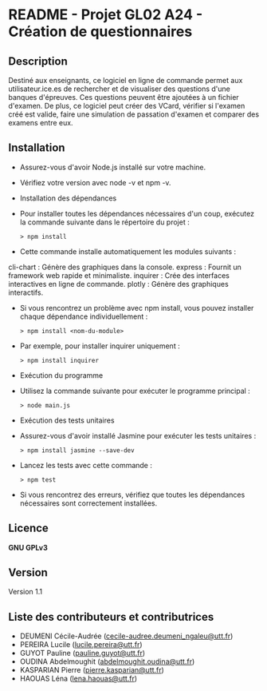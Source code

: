 # README - Projet GL02 A24 - Création de questionnaires
## Description
Destiné aux enseignants, ce logiciel en ligne de commande permet aux utilisateur.ice.es de rechercher et de visualiser des questions d'une banques d'épreuves. Ces questions peuvent être ajoutées à un fichier d'examen. De plus, ce logiciel peut créer des VCard, vérifier si l'examen créé est valide, faire une simulation de passation d'examen et comparer des examens entre eux. 
## Installation
- Assurez-vous d'avoir Node.js installé sur votre machine.
- Vérifiez votre version avec node -v et npm -v.
- Installation des dépendances
- Pour installer toutes les dépendances nécessaires d'un coup, exécutez la commande suivante dans le répertoire du projet :

	`> npm install`
	
	
- Cette commande installe automatiquement les modules suivants :

cli-chart : Génère des graphiques dans la console.
express : Fournit un framework web rapide et minimaliste.
inquirer : Crée des interfaces interactives en ligne de commande.
plotly : Génère des graphiques interactifs.

- Si vous rencontrez un problème avec npm install, vous pouvez installer chaque dépendance individuellement :

	`> npm install <nom-du-module>`
	
- Par exemple, pour installer inquirer uniquement :

	`> npm install inquirer`

- Exécution du programme
- Utilisez la commande suivante pour exécuter le programme principal :

	`> node main.js`

- Exécution des tests unitaires
- Assurez-vous d'avoir installé Jasmine pour exécuter les tests unitaires :

	`> npm install jasmine --save-dev`

- Lancez les tests avec cette commande :

	`> npm test`

- Si vous rencontrez des erreurs, vérifiez que toutes les dépendances nécessaires sont correctement installées.
  
## Licence
**GNU GPLv3**
## Version
Version 1.1
## Liste des contributeurs et contributrices
* DEUMENI Cécile-Audrée (cecile-audree.deumeni_ngaleu@utt.fr) 
* PEREIRA Lucile (lucile.pereira@utt.fr) 
* GUYOT Pauline (pauline.guyot@utt.fr)
* OUDINA Abdelmoughit (abdelmoughit.oudina@utt.fr)
* KASPARIAN Pierre (pierre.kasparian@utt.fr)
* HAOUAS Léna (lena.haouas@utt.fr)

